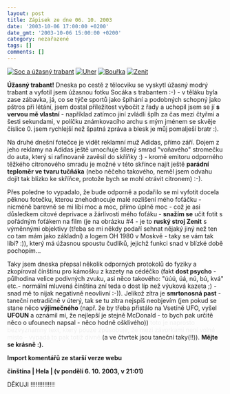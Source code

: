 ```yaml
---
layout: post
title: Zápisek ze dne 06. 10. 2003
date: '2003-10-06 17:00:00 +0200'
date_gmt: '2003-10-06 15:00:00 +0200'
category: nezařazené
tags: []
comments: []
---
```

<div >  <a href="%base_url%/assets/old-images/soc_trabant.jpg"><img alt="Soc a úžasný trabant" src="%base_url%/assets/old-images/soc_trabant.jpg"></a>  <a href="%base_url%/assets/old-images/uherak.jpg"><img alt="Uher" src="%base_url%/assets/old-images/uherak.jpg"></a>  <a href="%base_url%/assets/old-images/bourka.jpg"><img alt="Bouřka" src="%base_url%/assets/old-images/bourka.jpg"></a>  <a href="%base_url%/assets/old-images/zenit.jpg"><img alt="Zenit" src="%base_url%/assets/old-images/zenit.jpg"></a>  </div>
<p><strong>Úžasný trabant!</strong> Dneska po cestě z tělocviku se vyskytl úžasný modrý trabant a vyfotil jsem úžasnou fotku  Socáka s trabantem :-) - v těláku byla zase zábavka, já, co se týče sportů jako šplhání a podobných schopný jako  pštros při létání, jsem dostal příležitost vybočit z řady a uchopil jsem se jí <strong>s vervou mě vlastní</strong> - například  zatímco jiní zvládli šplh za čas mezi čtyřmi a šesti sekundami, v políčku známkovacího archu s mým jménem  se skvěje číslice 0. jsem rychlejší než špatná zpráva a blesk je můj pomalješí bratr :).</p>
<p>Na druhé dnešní fotečce je vidět reklamní muž Adidas, přímo září. Dojem z jeho reklamy na Adidas ještě  umocňuje šílený smrad "voňavého" stromečku do auta, který si rafinovaně zavěsil do skříňky :) - kromě  emitoru odporného těžkého citronového smradu je možné v této skřínce najít ještě <strong>parádní teploměr  ve tvaru tučňáka</strong> (nebo něčeho takového, neměl jsem odvahu dojít tak blízko ke skříňce, protože  bych se mohl otrávit citronem) :-).</p>
<p>Přes poledne to vypadalo, že bude odporně a podařilo se mi vyfotit docela pěknou fotečku, kterou  znehodnocuje malé rozlišení mého foťáčku - nicméně barevně se mi líbí moc a moc, přímo úplně moc - což  je asi důsledkem citové deprivace a žárlivosti mého foťáku - <strong>snažím se</strong> učit fotit s pořádným foťákem  na film (je na obrázku #4 - je to <strong>ruský stroj Zenit</strong> s výměnnými objektivy (třeba se mi někdy podaří sehnat nějaký  jiný než ten co tam mám jako základní) a logem OH 1980 v Moskvě - taky se vám tak líbí? :)), který má  úžasnou spoustu čudlíků, jejichž funkci snad v blízké době pochopím...</p>
<p>Taky jsem dneska přepsal několik odporných protokolů do fyziky a zkopíroval čínštinu pro kámošku z kazety  na cédéčko (fakt <strong>dost psycho</strong> - půlhodina velice podivných zvuku, asi něco takového: &quot;úúú, úá, nú, bú,  kvá&quot; etc.- normální mluvená čínština zní teda o dost líp než výuková kazeta ;)  - snad mě to nijak negativně neovlivní :-)). Jelikož zítra je <strong>smrtonosná past</strong> - taneční netradičně  v úterý, tak se tu zítra nejspíš neobjevím (jen pokud se stane něco <strong>výjimečného</strong> (např. že by třeba  přistálo na Vsetíně UFO, vyšel <strong>UFOUN</strong> a oznámil mi, že nejlepší je stejně McDonald - to bych pak určitě něco o  ufounech napsal - něco hodně ošklivého)) <span style="color:#eee">toto je naprosto bezvýznamný text,  který pouze způsobuje, že mezi závorkami není volné místo - vypadá to pak totiž divně </span>(a ve čtvrtek jsou taneční  taky(!!)). <strong>Mějte se krásně :).</strong></p>
<div class="import-komentaru">
<p><strong>Import komentářů ze starší verze webu</strong></p>
<div class="comment">
<p style="font-weight:bold"><span class="compredmet">činština</span> | <span class="comname">Hela</span> | (v&nbsp;pondělí&nbsp;6.&nbsp;10.&nbsp;2003,&nbsp;v&nbsp;21:01)</p>
<p>DĚKUJI !!!!!!!!!!!!!! </p>
</div>
</div>
